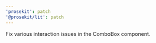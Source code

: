 ```yaml
---
'prosekit': patch
'@prosekit/lit': patch
---
```


Fix various interaction issues in the ComboBox component.
